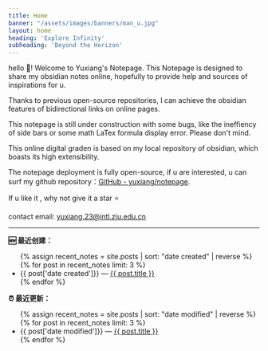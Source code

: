 ```yaml
---
title: Home
banner: "/assets/images/banners/man_u.jpg"
layout: home
heading: 'Explore Infinity'
subheading: 'Beyond the Horizon'
---
```


hello 👋! Welcome to Yuxiang's Notepage. This Notepage is designed to share my obsidian notes online, hopefully to provide help and sources of inspirations for u.

Thanks to previous open-source repositories, I can achieve the obsidian features of bidirectional links on online pages.

This notepage is still under construction with some bugs, like the ineffiency of side bars or some math LaTex formula display error. Please don't mind.

This online digital graden is based on my local repository of obsidian, which boasts its high extensibility.

The notepage deployment is fully open-source, if u are interested, u can surf my github repository：[GitHub - yuxiang/notepage](https://github.com/Wanyuxiang-code/notepage.git). 

If u like it , why not give it a star ⭐️


contact email: yuxiang.23@intl.zju.edu.cn

---

<strong>🆕 最近创建：</strong>
<ul>
  {% assign recent_notes = site.posts | sort: "date created" | reverse %}
  {% for post in recent_notes  limit: 3 %}
    <li>
      {{ post['date created']}} — <a class="internal-link" href="{{ post.url }}">{{ post.title }}</a>
    </li>
  {% endfor %}
</ul>


<strong>⏰ 最近更新：</strong>

<ul>
  {% assign recent_notes = site.posts | sort: "date modified" | reverse %}
  {% for post in recent_notes  limit: 3 %}
    <li>
      {{ post['date modified']}} — <a class="internal-link" href="{{ post.url }}">{{ post.title }}</a>
    </li>
  {% endfor %}
</ul>

